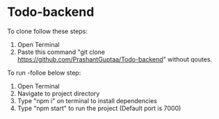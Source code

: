 # Todo-backend
To clone follow these steps:
1. Open Terminal 
2. Paste this command "git clone https://github.com/PrashantGuptaa/Todo-backend" without qoutes.


To run -folloe below step:
1. Open Terminal
2. Navigate to project directory
3. Type "npm i" on terminal to install dependencies
4. Type "npm start" to run the project (Default port is 7000)
